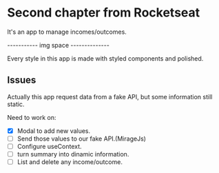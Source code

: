 # Second chapter from Rocketseat

It's an app to manage incomes/outcomes.

----------- img space --------------

Every style in this app is made with styled components and polished.

## Issues

Actually this app request data from a fake API, but some information still static.

Need to work on:

- [x] Modal to add new values.
- [ ] Send those values to our fake API.(MirageJs)
- [ ] Configure useContext.
- [ ] turn summary into dinamic information.
- [ ] List and delete any income/outcome.
